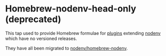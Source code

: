 # Homebrew-nodenv-head-only (deprecated)

This tap used to provide Homebrew formulae for [plugins][] extending [nodenv][] which have no versioned releases.

They have all been migrated to [nodenv/homebrew-nodenv][].

[plugins]: https://github.com/nodenv/nodenv/wiki/Plugins
[nodenv]: https://github.com/nodenv/nodenv
[nodenv/homebrew-nodenv]: https://github.com/nodenv/homebrew-nodenv

